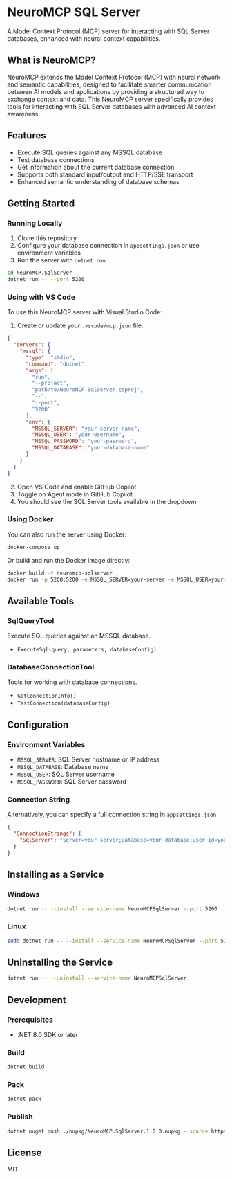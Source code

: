 # NeuroMCP SQL Server

A Model Context Protocol (MCP) server for interacting with SQL Server databases, enhanced with neural context capabilities.

## What is NeuroMCP?

NeuroMCP extends the Model Context Protocol (MCP) with neural network and semantic capabilities, designed to facilitate smarter communication between AI models and applications by providing a structured way to exchange context and data. This NeuroMCP server specifically provides tools for interacting with SQL Server databases with advanced AI context awareness.

## Features

- Execute SQL queries against any MSSQL database
- Test database connections
- Get information about the current database connection
- Supports both standard input/output and HTTP/SSE transport
- Enhanced semantic understanding of database schemas

## Getting Started

### Running Locally

1. Clone this repository
2. Configure your database connection in `appsettings.json` or use environment variables
3. Run the server with `dotnet run`

```bash
cd NeuroMCP.SqlServer
dotnet run -- --port 5200
```

### Using with VS Code

To use this NeuroMCP server with Visual Studio Code:

1. Create or update your `.vscode/mcp.json` file:

```json
{
  "servers": {
    "mssql": {
      "type": "stdio",
      "command": "dotnet",
      "args": [
        "run",
        "--project",
        "path/to/NeuroMCP.SqlServer.csproj",
        "--",
        "--port",
        "5200"
      ],
      "env": {
        "MSSQL_SERVER": "your-server-name",
        "MSSQL_USER": "your-username",
        "MSSQL_PASSWORD": "your-password",
        "MSSQL_DATABASE": "your-database-name"
      }
    }
  }
}
```

2. Open VS Code and enable GitHub Copilot
3. Toggle on Agent mode in GitHub Copilot
4. You should see the SQL Server tools available in the dropdown

### Using Docker

You can also run the server using Docker:

```bash
docker-compose up
```

Or build and run the Docker image directly:

```bash
docker build -t neuromcp-sqlserver .
docker run -p 5200:5200 -e MSSQL_SERVER=your-server -e MSSQL_USER=your-user -e MSSQL_PASSWORD=your-password -e MSSQL_DATABASE=your-database neuromcp-sqlserver
```

## Available Tools

### SqlQueryTool

Execute SQL queries against an MSSQL database.

- `ExecuteSql(query, parameters, databaseConfig)`

### DatabaseConnectionTool

Tools for working with database connections.

- `GetConnectionInfo()`
- `TestConnection(databaseConfig)`

## Configuration

### Environment Variables

- `MSSQL_SERVER`: SQL Server hostname or IP address
- `MSSQL_DATABASE`: Database name
- `MSSQL_USER`: SQL Server username
- `MSSQL_PASSWORD`: SQL Server password

### Connection String

Alternatively, you can specify a full connection string in `appsettings.json`:

```json
{
  "ConnectionStrings": {
    "SqlServer": "Server=your-server;Database=your-database;User Id=your-user;Password=your-password;TrustServerCertificate=True;"
  }
}
```

## Installing as a Service

### Windows

```bash
dotnet run -- --install --service-name NeuroMCPSqlServer --port 5200
```

### Linux

```bash
sudo dotnet run -- --install --service-name NeuroMCPSqlServer --port 5200
```

## Uninstalling the Service

```bash
dotnet run -- --uninstall --service-name NeuroMCPSqlServer
```

## Development

### Prerequisites

- .NET 8.0 SDK or later

### Build

```bash
dotnet build
```

### Pack

```bash
dotnet pack
```

### Publish

```bash
dotnet nuget push ./nupkg/NeuroMCP.SqlServer.1.0.0.nupkg --source https://api.nuget.org/v3/index.json --api-key YOUR_API_KEY
```

## License

MIT 